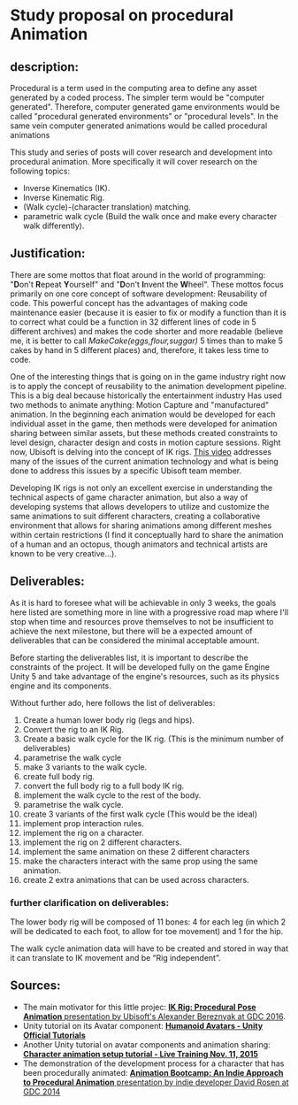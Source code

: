 # Study proposal on procedural Animation

## description:

Procedural is a term used in the computing area to define any asset generated by a coded process. The simpler term would be "computer generated". Therefore, computer generated game environments would be called "procedural generated environments" or "procedural levels". In the same vein computer generated animations would be called procedural animations

This study and series of posts will cover research and development into procedural animation. More specifically it will cover research on the following topics:

- Inverse Kinematics (IK).
- Inverse Kinematic Rig.
- (Walk cycle)-(character translation) matching.
- parametric walk cycle (Build the walk once and make every character walk differently).

## Justification:

There are some mottos that float around in the world of programming: "**D**on't **R**epeat **Y**ourself" and "**D**on't **I**nvent the **W**heel". These mottos focus primarily on one core concept of software development: Reusability of code. This powerful concept has the advantages of making code maintenance easier (because it is easier to fix or modify a function than it is to correct what could be a function in 32 different lines of code in 5 different archives) and makes the code shorter and more readable (believe me, it is better to call *MakeCake(eggs,flour,suggar)* 5 times than to make 5 cakes by hand in 5 different places) and, therefore, it takes less time to code.

One of the interesting things that is going on in the game industry right now is to apply the concept of reusability to the animation development pipeline. This is a big deal because historically the entertainment industry Has used two methods to animate anything: Motion Capture and "manufactured" animation. In the beginning each animation would be developed for each individual asset in the game, then methods were developed for animation sharing between similar assets, but these methods created constraints to level design, character design and costs in motion capture sessions. Right now, Ubisoft is delving into the concept of IK rigs. [This video](https://www.youtube.com/watch?v=KLjTU0yKS00&t=342s) addresses many of the issues of the current animation technology and what is being done to address this issues by a specific Ubisoft team member.

Developing IK rigs is not only an excellent exercise in understanding the technical aspects of game character animation, but also a way of developing systems that allows developers to utilize and customize the same animations to suit different characters, creating a collaborative environment that allows for sharing animations among different meshes within certain restrictions (I find it conceptually hard to share the animation of a human and an octopus, though animators and technical artists are known to be very creative...).

## Deliverables:

As it is hard to foresee what will be achievable in only 3 weeks, the goals here listed are something more in line with a progressive road map where I'll stop when time and resources prove themselves to not be insufficient to achieve the next milestone, but there will be a expected amount of deliverables that can be considered the minimal acceptable amount.

Before starting the deliverables list, it is important to describe the constraints of the project. It will be developed fully on the game Engine Unity 5 and take advantage of the engine's resources, such as its physics engine and its components.

Without further ado, here follows the list of deliverables:

1. Create a human lower body rig (legs and hips).
2. Convert the rig to an IK Rig.
3. Create a basic walk cycle for the IK rig. (This is the minimum number of deliverables)
4. parametrise the walk cycle
5. make 3 variants to the walk cycle.
6. create full body rig.
7. convert the full body rig to a full body IK rig.
8. implement the walk cycle to the rest of the body.
9. parametrise the walk cycle.
10. create 3 variants of the first walk cycle (This would be the ideal)
11. implement prop interaction rules.
12. implement the rig on a character.
13. implement the rig on 2 different characters.
14. implement the same animation on these 2 different characters
15. make the characters interact with the same prop using the same animation.
16. create 2 extra animations that can be used across characters.

### further clarification on deliverables:

The lower body rig will be composed of 11 bones: 4 for each leg (in which 2 will be dedicated to each foot, to allow for toe movement) and 1 for the hip.

The walk cycle animation data will have to be created and stored in way that it can translate to IK movement and be “Rig independent”.

## Sources:

- The main motivator for this little projec: [**IK Rig: Procedural Pose Animation** presentation by Ubisoft's Alexander Bereznyak at GDC 2016](https://www.youtube.com/watch?v=KLjTU0yKS00&t=342s).
- Unity tutorial on its Avatar component: [**Humanoid Avatars - Unity Official Tutorials**](https://www.youtube.com/watch?v=pbaOGZzth6g)
- Another Unity tutorial on avatar components and animation sharing: [**Character animation setup tutorial - Live Training Nov. 11, 2015**](https://www.youtube.com/watch?v=wf6vtCgLk6w&t=3643s)
- The demonstration of the development process for a character that has been procedurally animated: [**Animation Bootcamp: An Indie Approach to Procedural Animation** presentation by indie developer David Rosen at GDC 2014](https://www.youtube.com/watch?v=LNidsMesxSE&t=384s)
